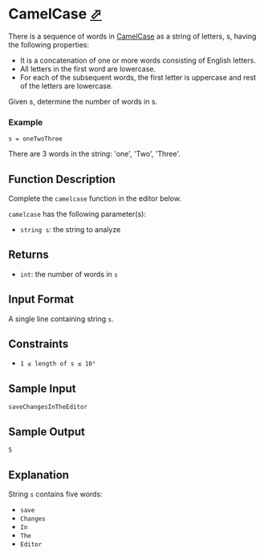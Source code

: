 # CamelCase [⬀](https://www.hackerrank.com/challenges/camelcase)

There is a sequence of words in [CamelCase](https://en.wikipedia.org/wiki/CamelCase) as a string of letters, s, having the following properties:

- It is a concatenation of one or more words consisting of English letters.
- All letters in the first word are lowercase.
- For each of the subsequent words, the first letter is uppercase and rest of the letters are lowercase.

Given s, determine the number of words in s.

### Example
```
s = oneTwoThree
```

There are 3 words in the string: 'one', 'Two', 'Three'.

## Function Description

Complete the `camelcase` function in the editor below.

`camelcase` has the following parameter(s):

- `string s`: the string to analyze

## Returns

- `int`: the number of words in `s`

## Input Format

A single line containing string `s`.

## Constraints
- `1 ≤ length of s ≤ 10⁵`

## Sample Input
```
saveChangesInTheEditor
```

## Sample Output
```
5
```

## Explanation

String `s` contains five words:

- `save`
- `Changes`
- `In`
- `The`
- `Editor`

